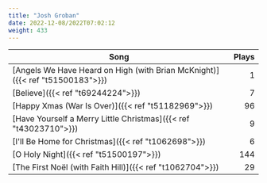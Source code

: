 ```yaml
---
title: "Josh Groban"
date: 2022-12-08/2022T07:02:12
weight: 433
---
```




 Song | Plays 
----- | -----:
[Angels We Have Heard on High (with Brian McKnight)]({{< ref "t51500183">}}) | 1
[Believe]({{< ref "t69244224">}}) | 7
[Happy Xmas (War Is Over)]({{< ref "t51182969">}}) | 96
[Have Yourself a Merry Little Christmas]({{< ref "t43023710">}}) | 9
[I'll Be Home for Christmas]({{< ref "t1062698">}}) | 6
[O Holy Night]({{< ref "t51500197">}}) | 144
[The First Noël (with Faith Hill)]({{< ref "t1062704">}}) | 29
